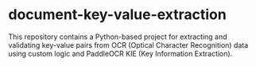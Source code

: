 # document-key-value-extraction
This repository contains a Python-based project for extracting and validating key-value pairs from OCR (Optical Character Recognition) data using custom logic and PaddleOCR KIE (Key Information Extraction).
